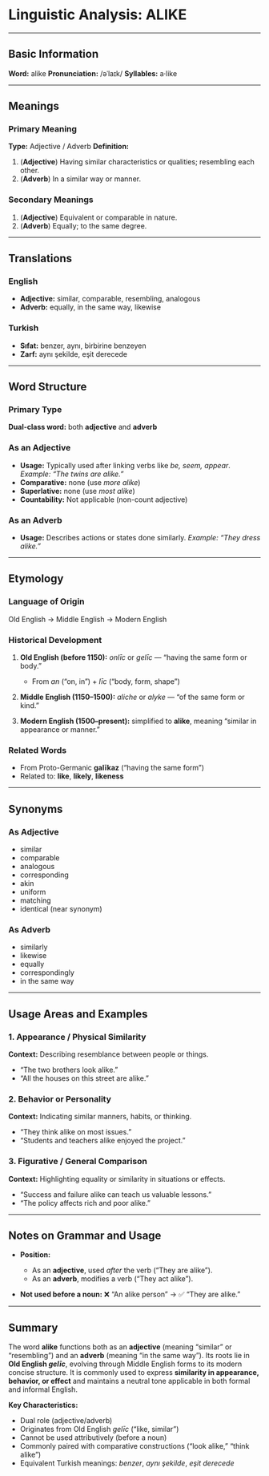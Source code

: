 # Linguistic Analysis: ALIKE

---

## Basic Information

**Word:** alike
**Pronunciation:** /əˈlaɪk/
**Syllables:** a·like

---

## Meanings

### Primary Meaning

**Type:** Adjective / Adverb
**Definition:**

1. (**Adjective**) Having similar characteristics or qualities; resembling each other.
2. (**Adverb**) In a similar way or manner.

### Secondary Meanings

1. (**Adjective**) Equivalent or comparable in nature.
2. (**Adverb**) Equally; to the same degree.

---

## Translations

### English

- **Adjective:** similar, comparable, resembling, analogous
- **Adverb:** equally, in the same way, likewise

### Turkish

- **Sıfat:** benzer, aynı, birbirine benzeyen
- **Zarf:** aynı şekilde, eşit derecede

---

## Word Structure

### Primary Type

**Dual-class word:** both **adjective** and **adverb**

### As an Adjective

- **Usage:** Typically used after linking verbs like _be, seem, appear_.
  _Example: “The twins are alike.”_
- **Comparative:** none (use _more alike_)
- **Superlative:** none (use _most alike_)
- **Countability:** Not applicable (non-count adjective)

### As an Adverb

- **Usage:** Describes actions or states done similarly.
  _Example: “They dress alike.”_

---

## Etymology

### Language of Origin

Old English → Middle English → Modern English

### Historical Development

1. **Old English (before 1150):** _onlīc_ or _gelīc_ — “having the same form or body.”

   - From _an_ (“on, in”) + _līc_ (“body, form, shape”)

2. **Middle English (1150–1500):** _aliche_ or _alyke_ — “of the same form or kind.”
3. **Modern English (1500–present):** simplified to **alike**, meaning “similar in appearance or manner.”

### Related Words

- From Proto-Germanic **galīkaz** (“having the same form”)
- Related to: **like**, **likely**, **likeness**

---

## Synonyms

### As Adjective

- similar
- comparable
- analogous
- corresponding
- akin
- uniform
- matching
- identical (near synonym)

### As Adverb

- similarly
- likewise
- equally
- correspondingly
- in the same way

---

## Usage Areas and Examples

### 1. **Appearance / Physical Similarity**

**Context:** Describing resemblance between people or things.

- “The two brothers look alike.”
- “All the houses on this street are alike.”

### 2. **Behavior or Personality**

**Context:** Indicating similar manners, habits, or thinking.

- “They think alike on most issues.”
- “Students and teachers alike enjoyed the project.”

### 3. **Figurative / General Comparison**

**Context:** Highlighting equality or similarity in situations or effects.

- “Success and failure alike can teach us valuable lessons.”
- “The policy affects rich and poor alike.”

---

## Notes on Grammar and Usage

- **Position:**

  - As an **adjective**, used _after_ the verb (“They are alike”).
  - As an **adverb**, modifies a verb (“They act alike”).

- **Not used before a noun:**
  ❌ “An alike person” → ✅ “They are alike.”

---

## Summary

The word **alike** functions both as an **adjective** (meaning “similar” or “resembling”) and an **adverb** (meaning “in the same way”). Its roots lie in **Old English _gelīc_**, evolving through Middle English forms to its modern concise structure. It is commonly used to express **similarity in appearance, behavior, or effect** and maintains a neutral tone applicable in both formal and informal English.

**Key Characteristics:**

- Dual role (adjective/adverb)
- Originates from Old English _gelīc_ (“like, similar”)
- Cannot be used attributively (before a noun)
- Commonly paired with comparative constructions (“look alike,” “think alike”)
- Equivalent Turkish meanings: _benzer_, _aynı şekilde_, _eşit derecede_
